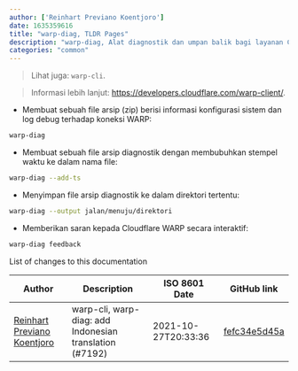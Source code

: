 ```yaml
---
author: ['Reinhart Previano Koentjoro']
date: 1635359616
title: "warp-diag, TLDR Pages"
description: "warp-diag, Alat diagnostik dan umpan balik bagi layanan Cloudflare WARP."
categories: "common"
---
```

> Lihat juga: `warp-cli`.

> Informasi lebih lanjut: <https://developers.cloudflare.com/warp-client/>.

- Membuat sebuah file arsip (zip) berisi informasi konfigurasi sistem dan log debug terhadap koneksi WARP:

```bash
warp-diag
```

- Membuat sebuah file arsip diagnostik dengan membubuhkan stempel waktu ke dalam nama file:

```bash
warp-diag --add-ts
```

- Menyimpan file arsip diagnostik ke dalam direktori tertentu:

```bash
warp-diag --output jalan/menuju/direktori
```

- Memberikan saran kepada Cloudflare WARP secara interaktif:

```bash
warp-diag feedback
```
List of changes to this documentation


Author | Description | ISO 8601 Date | GitHub link
------|-----|-----|-----
[Reinhart Previano Koentjoro](mailto:reinhart_previano@yahoo.com) | warp-cli, warp-diag: add Indonesian translation (#7192) | 2021-10-27T20:33:36 | [fefc34e5d45a](https://github.com/tldr-pages/tldr/commit/fefc34e5d45a0feaa9464381540d4ffe1189605c)

